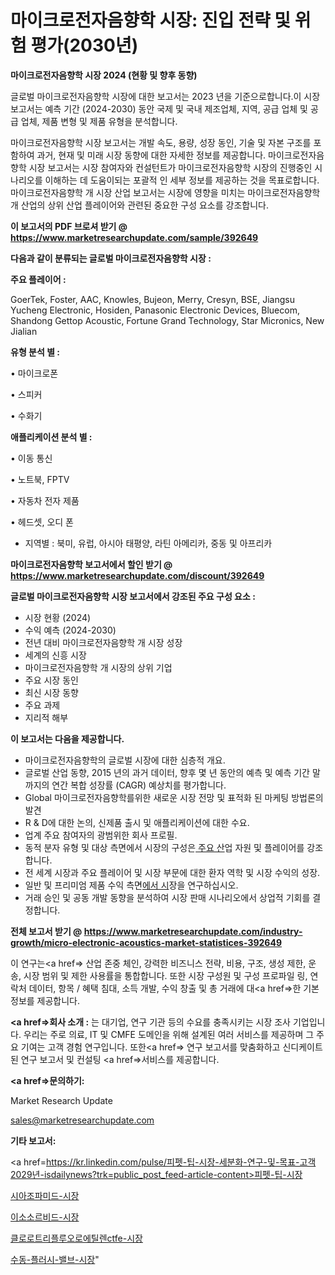 # 마이크로전자음향학 시장: 진입 전략 및 위험 평가(2030년)

<strong>마이크로전자음향학 시장 2024 (현황 및 향후 동향)</strong>

글로벌 마이크로전자음향학 시장에 대한 보고서는 2023 년을 기준으로합니다.이 시장 보고서는 예측 기간 (2024-2030) 동안 국제 및 국내 제조업체, 지역, 공급 업체 및 공급 업체, 제품 변형 및 제품 유형을 분석합니다.

마이크로전자음향학 시장 보고서는 개발 속도, 용량, 성장 동인, 기술 및 자본 구조를 포함하여 과거, 현재 및 미래 시장 동향에 대한 자세한 정보를 제공합니다. 마이크로전자음향학 시장 보고서는 시장 참여자와 컨설턴트가 마이크로전자음향학 시장의 진행중인 시나리오를 이해하는 데 도움이되는 포괄적 인 세부 정보를 제공하는 것을 목표로합니다. 마이크로전자음향학 개 시장 산업 보고서는 시장에 영향을 미치는 마이크로전자음향학 개 산업의 상위 산업 플레이어와 관련된 중요한 구성 요소를 강조합니다.



<strong>이 보고서의 PDF 브로셔 받기 @ <a href=https://www.marketresearchupdate.com/sample/392649>https://www.marketresearchupdate.com/sample/392649</a></strong>



<strong>다음과 같이 분류되는 글로벌 마이크로전자음향학 시장 :</strong>



<strong>주요 플레이어 :</strong>

GoerTek, Foster, AAC, Knowles, Bujeon, Merry, Cresyn, BSE, Jiangsu Yucheng Electronic, Hosiden, Panasonic Electronic Devices, Bluecom, Shandong Gettop Acoustic, Fortune Grand Technology, Star Micronics, New Jialian



<strong>유형 분석 별 :</strong>

• 마이크로폰

• 스피커

• 수화기



<strong>애플리케이션 분석 별 :</strong>

• 이동 통신

• 노트북, FPTV

• 자동차 전자 제품

• 헤드셋, 오디 폰

<ul>
  <li>지역별 : 북미, 유럽, 아시아 태평양, 라틴 아메리카, 중동 및 아프리카</li>
</ul>


<strong>마이크로전자음향학 보고서에서 할인 받기 @ <a href=https://www.marketresearchupdate.com/discount/392649>https://www.marketresearchupdate.com/discount/392649</a></strong>



<strong>글로벌 마이크로전자음향학 시장 보고서에서 강조된 주요 구성 요소 :</strong>
<ul>
  <li>시장 현황 (2024)</li>
  <li>수익 예측 (2024-2030)</li>
  <li>전년 대비 마이크로전자음향학 개 시장 성장</li>
  <li>세계의 신흥 시장</li>
  <li>마이크로전자음향학 개 시장의 상위 기업</li>
  <li>주요 시장 동인</li>
  <li>최신 시장 동향</li>
  <li>주요 과제</li>
  <li>지리적 해부</li>
</ul>


<strong>이 보고서는 다음을 제공합니다.</strong>
<ul>
  <li>마이크로전자음향학의 글로벌 시장에 대한 심층적 개요.</li>
  <li>글로벌 산업 동향, 2015 년의 과거 데이터, 향후 몇 년 동안의 예측 및 예측 기간 말까지의 연간 복합 성장률 (CAGR) 예상치를 평가합니다.</li>
  <li>Global 마이크로전자음향학를위한 새로운 시장 전망 및 표적화 된 마케팅 방법론의 발견</li>
  <li>R &amp; D에 대한 논의, 신제품 출시 및 애플리케이션에 대한 수요.</li>
  <li>업계 주요 참여자의 광범위한 회사 프로필.</li>
  <li>동적 분자 유형 및 대상 측면에서 시장의 구성은<a href=> 주요 산</a>업 자원 및 플레이어를 강조합니다.</li>
  <li>전 세계 시장과 주요 플레이어 및 시장 부문에 대한 환자 역학 및 시장 수익의 성장.</li>
  <li>일반 및 프리미엄 제품 수익 측면<a href=>에서 시</a>장을 연구하십시오.</li>
  <li>거래 승인 및 공동 개발 동향을 분석하여 시장 판매 시나리오에서 상업적 기회를 결정합니다.</li>
</ul>



<strong>전체 보고서 받기 @ <a href=https://www.marketresearchupdate.com/industry-growth/micro-electronic-acoustics-market-statistices-392649>https://www.marketresearchupdate.com/industry-growth/micro-electronic-acoustics-market-statistices-392649</a></strong>

이 연구는<a href=> 산업 존중</a> 체인, 강력한 비즈니스 전략, 비용, 구조, 생성 제한, 운송, 시장 범위 및 제한 사용률을 통합합니다. 또한 시장 구성원 및 구성 프로파일 링, 연락처 데이터, 항목 / 혜택 침대, 소득 개발, 수익 창출 및 총 거래에 대<a href=>한 기본 </a>정보를 제공합니다.



<strong><a href=>회사 소</a>개 :</strong>
는 대기업, 연구 기관 등의 수요를 충족시키는 시장 조사 기업입니다. 우리는 주로 의료, IT 및 CMFE 도메인을 위해 설계된 여러 서비스를 제공하며 그 주요 기여는 고객 경험 연구입니다. 또한<a href=> 연구 보</a>고서를 맞춤화하고 신디케이트 된 연구 보고서 및 컨설팅 <a href=>서비스</a>를 제공합니다.



<strong><a href=>문의하기:</a></strong>

Market Research Update

sales@marketresearchupdate.com



<strong>기타 보고서:</strong>

<a href=https://kr.linkedin.com/pulse/피펫-팁-시장-세분화-연구-및-목표-고객2029년-isdailynews?trk=public_post_feed-article-content>피펫-팁-시장</a>

<a href=https://www.linkedin.com/pulse/시아조파미드-시장-규모-및-성장-2023-trendsetters-talk-360-analysis/>시아조파미드-시장</a>

<a href=https://www.linkedin.com/pulse/이소소르비드-시장-규모-및-성장-2023-isdailynews-2bknf/>이소소르비드-시장</a>

<a href=https://www.linkedin.com/pulse/클로로트리플루오로에틸렌ctfe-시장-규모-및-성장-2023-analytics-alchemy-360-analysis-eismf/>클로로트리플루오로에틸렌ctfe-시장</a>

<a href=https://www.linkedin.com/pulse/수동-플러시-밸브-시장-진입-전략-및-위험-평가2030년-survey-savvy-insights-360-analysis-lgofc/>수동-플러시-밸브-시장</a>"
